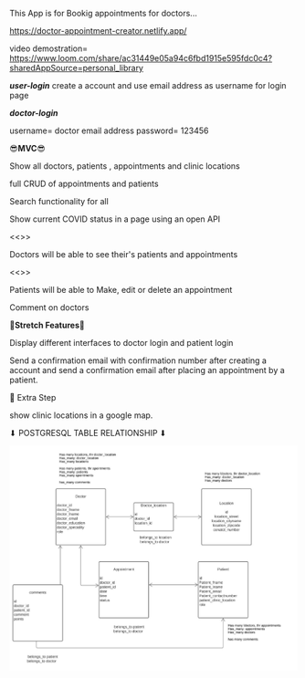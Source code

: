 This App is for Bookig appointments for doctors...

https://doctor-appointment-creator.netlify.app/

video demostration= https://www.loom.com/share/ac31449e05a94c6fbd1915e595fdc0c4?sharedAppSource=personal_library

***user-login***
create a account and use email address as username for login page

***doctor-login***

username= doctor email address
password= 123456

😎****MVC****😎

Show all doctors, patients , appointments and clinic locations

full CRUD of appointments and patients

Search functionality for all 

Show current COVID status in a page using an open API


<<<Doctors login>>>

Doctors will be able to see their's patients and appointments

<<<Patient login>>>

Patients will be able to Make, edit or delete an appointment 

Comment on doctors


🤳****Stretch Features****🤳

Display different interfaces to doctor login and patient login

Send a confirmation email with confirmation number after creating a account
and send a confirmation email after placing an appointment by a patient.


🤞 Extra Step

show clinic locations in a google map.

  ⬇ POSTGRESQL TABLE RELATIONSHIP ⬇

![Alt text](./appointment.jpg?raw=true "Title")

